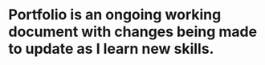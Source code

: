 # Portfolio is an ongoing working document with changes being made to update as I learn new skills.

